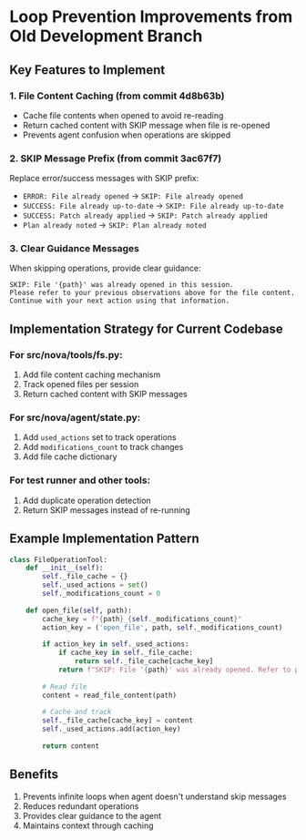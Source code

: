 # Loop Prevention Improvements from Old Development Branch

## Key Features to Implement

### 1. File Content Caching (from commit 4d8b63b)
- Cache file contents when opened to avoid re-reading
- Return cached content with SKIP message when file is re-opened
- Prevents agent confusion when operations are skipped

### 2. SKIP Message Prefix (from commit 3ac67f7)
Replace error/success messages with SKIP prefix:
- `ERROR: File already opened` → `SKIP: File already opened`
- `SUCCESS: File already up-to-date` → `SKIP: File already up-to-date`
- `SUCCESS: Patch already applied` → `SKIP: Patch already applied`
- `Plan already noted` → `SKIP: Plan already noted`

### 3. Clear Guidance Messages
When skipping operations, provide clear guidance:
```
SKIP: File '{path}' was already opened in this session.
Please refer to your previous observations above for the file content.
Continue with your next action using that information.
```

## Implementation Strategy for Current Codebase

### For src/nova/tools/fs.py:
1. Add file content caching mechanism
2. Track opened files per session
3. Return cached content with SKIP messages

### For src/nova/agent/state.py:
1. Add `used_actions` set to track operations
2. Add `modifications_count` to track changes
3. Add file cache dictionary

### For test runner and other tools:
1. Add duplicate operation detection
2. Return SKIP messages instead of re-running

## Example Implementation Pattern

```python
class FileOperationTool:
    def __init__(self):
        self._file_cache = {}
        self._used_actions = set()
        self._modifications_count = 0
    
    def open_file(self, path):
        cache_key = f"{path}_{self._modifications_count}"
        action_key = ('open_file', path, self._modifications_count)
        
        if action_key in self._used_actions:
            if cache_key in self._file_cache:
                return self._file_cache[cache_key]
            return f"SKIP: File '{path}' was already opened. Refer to previous observations."
        
        # Read file
        content = read_file_content(path)
        
        # Cache and track
        self._file_cache[cache_key] = content
        self._used_actions.add(action_key)
        
        return content
```

## Benefits
1. Prevents infinite loops when agent doesn't understand skip messages
2. Reduces redundant operations
3. Provides clear guidance to the agent
4. Maintains context through caching

